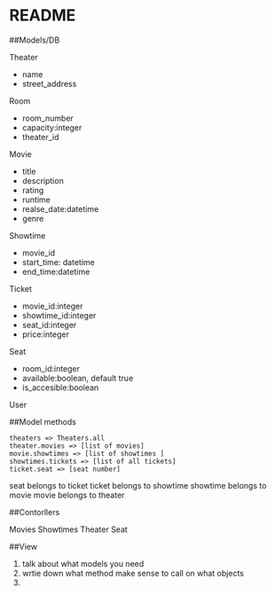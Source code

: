 # README

##Models/DB

Theater
- name
- street_address

Room 
- room_number
- capacity:integer 
- theater_id

Movie
- title
- description
- rating
- runtime
- realse_date:datetime
- genre

Showtime
- movie_id
- start_time: datetime
- end_time:datetime

Ticket
- movie_id:integer
- showtime_id:integer
- seat_id:integer
- price:integer

Seat
- room_id:integer
- available:boolean, default true
- is_accesible:boolean 

User



##Model methods
```
theaters => Theaters.all
theater.movies => [list of movies]
movie.showtimes => [list of showtimes ]
showtimes.tickets => [list of all tickets]
ticket.seat => [seat number]
```

seat belongs to ticket
ticket belongs to showtime
showtime belongs to movie
movie belongs to theater

##Contorllers

Movies
Showtimes
Theater
Seat


##View


1. talk about what models you need 
2. wrtie down what method make sense to call on what objects
3. 



